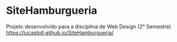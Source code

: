 # SiteHamburgueria
Projeto desenvolvido para a disciplina de Web Design (2° Semestre)
https://lucastoll.github.io/SiteHamburgueria/
